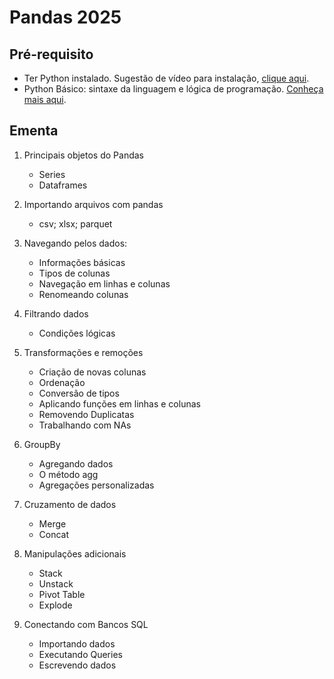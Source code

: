 # Pandas 2025

## Pré-requisito

- Ter Python instalado. Sugestão de vídeo para instalação, [clique aqui](https://youtu.be/OeKzVjiiRm4?si=PT0v4LwNE9SUL-2m).
- Python Básico: sintaxe da linguagem e lógica de programação. [Conheça mais aqui](https://www.youtube.com/playlist?list=PLvlkVRRKOYFSpRkqnR0p2A-eaVlpLnN3D).

## Ementa

1. Principais objetos do Pandas
    - Series
    - Dataframes

2. Importando arquivos com pandas
    - csv; xlsx; parquet

3. Navegando pelos dados:
    - Informações básicas
    - Tipos de colunas
    - Navegação em linhas e colunas
    - Renomeando colunas

4. Filtrando dados
    - Condições lógicas

5. Transformações e remoções
    - Criação de novas colunas
    - Ordenação
    - Conversão de tipos
    - Aplicando funções em linhas e colunas
    - Removendo Duplicatas
    - Trabalhando com NAs

6. GroupBy
    - Agregando dados
    - O método agg
    - Agregações personalizadas
  
7. Cruzamento de dados
    - Merge
    - Concat

8. Manipulações adicionais
    - Stack
    - Unstack
    - Pivot Table
    - Explode

9. Conectando com Bancos SQL
    - Importando dados
    - Executando Queries
    - Escrevendo dados


